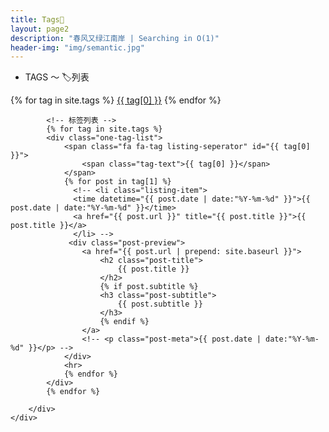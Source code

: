 ```yaml
---
title: Tags🍪
layout: page2
description: "春风又绿江南岸 | Searching in O(1)"
header-img: "img/semantic.jpg"
---
```


* TAGS ～ 🏷️列表

<!-- Main Content -->
<div class="container">
<div class="row">

<div class="col-lg-5 col-lg-offset-1 col-md-5 col-md-offset-1">
  <!-- 标签云 -->
  	<div id='tag_cloud' class="tags">
  		{% for tag in site.tags %}
            <a href="#{{ tag[0] }}" title="{{ tag[0] }}" rel="{{ tag[1].size }}">{{ tag[0] }}</a>
  		{% endfor %}
  	</div>


            <!-- 标签列表 -->
    		{% for tag in site.tags %}
    		<div class="one-tag-list">
    		  	<span class="fa fa-tag listing-seperator" id="{{ tag[0] }}">
                    <span class="tag-text">{{ tag[0] }}</span>
                </span>
    			{% for post in tag[1] %}
    			  <!-- <li class="listing-item">
    			  <time datetime="{{ post.date | date:"%Y-%m-%d" }}">{{ post.date | date:"%Y-%m-%d" }}</time>
    			  <a href="{{ post.url }}" title="{{ post.title }}">{{ post.title }}</a>
    			  </li> -->
    			 <div class="post-preview">
    			    <a href="{{ post.url | prepend: site.baseurl }}">
    			        <h2 class="post-title">
                            {{ post.title }}
    			        </h2>
    			        {% if post.subtitle %}
    			        <h3 class="post-subtitle">
    			            {{ post.subtitle }}
    			        </h3>
    			        {% endif %}
    			    </a>
    			    <!-- <p class="post-meta">{{ post.date | date:"%Y-%m-%d" }}</p> -->
    			</div>
    			<hr>
    			{% endfor %}
    		</div>
    		{% endfor %}
    
    	</div>
    </div>
</div>
